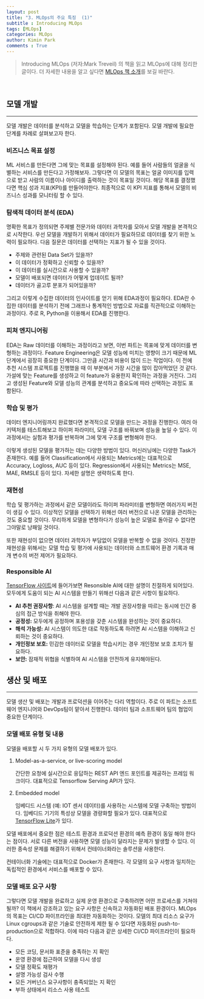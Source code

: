 ```yaml
---
layout: post
title: "3. MLOps의 주요 특징  (1)"
subtitle : Introducing MLOps
tags: [MLOps]
categories: MLOps
author: Kimin Park
comments : True
---
```


> Introducing MLOps (저자:Mark Treveil) 의 책을 읽고 MLOps에 대해 정리한 글이다. 더 자세한 내용을 알고 싶다면 [MLOps 책 소개](https://pebpung.github.io/2021/01/14/MLOps0.html)를 보길 바란다.

<br>

## 모델 개발
---

모델 개발은 데이터를 분석하고 모델을 학습하는 단계가 포함된다. 모델 개발에 필요한 단계를 차례로 살펴보고자 한다. 

### 비즈니스 목표 설정

ML 서비스를 만든다면 그에 맞는 목표를 설정해야 된다. 예를 들어 사람들의 얼굴을 식별하는 서비스를 만든다고 가정해보자. 그렇다면 이 모델의 목표는 얼굴 이미지를 입력으로 받고 사람의 이름이나 아이디를 출력하는 것이 목표일 것이다. 해당 목표를 결정했다면 핵심 성과 지표(KPI)를 만들어야한다. 최종적으로 이 KPI 지표를 통해서 모델의 비즈니스 성과를 모니터링 할 수 있다. 

### 탐색적 데이터 분석 (EDA)

명확한 목표가 정의되면 주제별 전문가와 데이터 과학자를 모아서 모델 개발을 본격적으로 시작한다. 우선 모델을 개발하기 위해서 데이터가 필요하므로 데이터를 찾기 위한 노력이 필요하다. 다음 질문은 데이터를 선택하는 지표가 될 수 있을 것이다.

- 주제와 관련된 Data Set가 있을까?
- 이 데이터가 정확하고 신뢰할 수 있을까?
- 이 데이터를 실시간으로 사용할 수 있을까?
- 모델이 배포되면 데이터가 어떻게 업데이트 될까?
- 데이터가 골고루 분포가 되어있을까?

그리고 이렇게 수집한 데이터의 인사이트를 얻기 위해 EDA과정이 필요하다. EDA란 수집한 데이터를 분석하기 전에 그래프나 통계적인 방법으로 자료를 직관적으로 이해하는 과정이다. 주로 R, Python을 이용해서 EDA를 진행한다.

### 피쳐 엔지니어링

EDA는 Raw 데이터를 이해하는 과정이라고 보면, 이번 파트는 목표에 맞게 데이터를 변형하는 과정이다. Feature Engineering은 모델 성능에 미치는 영향이 크기 때문에 ML 단계에서 굉장히 중요한 단계이다. 그만큼 시간과 비용이 많이 드는 작업이다. 이 전에 추천 시스템 프로젝트를 진행했을 때 이 부분에서 가장 시간을 많이 잡아먹었던 것 같다. 가설에 맞는 Feature를 생성하고 이 feature가 유용한지 확인하는 과정을 거친다. 그리고 생성된 Feature와 모델 성능의 관계를 분석하고 중요도에 따라 선택하는 과정도 포함된다.

### 학습 및 평가

데이터 엔지니어링까지 완료했다면 본격적으로 모델을 만드는 과정을 진행한다. 여러 아키텍처를 테스트해보고 하이퍼 파라미터, 모델 구조를 바꿔보며 성능을 높일 수 있다. 이 과정에서는 실험과 평가를 반복하며 그에 맞게 구조를 변형해야 한다. 

이렇게 생성된 모델을 평가하는 데는 다양한 방법이 있다. 머신러닝에는 다양한 Task가 존재한다. 예를 들어 Classification에서 사용되는 Metrics에는 대표적으로 Accuracy, Logloss, AUC 등이 있다. Regression에서 사용되는 Metrics는 MSE, MAE, RMSLE 등이 있다. 자세한 설명은 생략하도록 한다. 

### 재현성

학습 및 평가하는 과정에서 같은 모델이라도 하이퍼 파라미터를 변형하면 여러가지 버전이 생길 수 있다. 이상적인 모델을 선택하기 위해선 여러 버전으로 나온 모델을 관리하는 것도 중요할 것이다. 무리하게 모델을 변형하다가 성능이 높은 모델로 돌아갈 수 없다면 그야말로 낭패일 것이다. 

또한 재현성이 없으면 데이터 과학자가 부담없이 모델을 반복할 수 없을 것이다. 진정한 재현성을 위해서는 모델 학습 및 평가에 사용되는 데이터와 소프트웨어 환경 기록과 매개 변수의 버전 제어가 필요하다. 

### Responsible AI

[TensorFlow 사이트](https://www.tensorflow.org/responsible_ai?hl=ko)에 들어가보면 Resonsible AI에 대한 설명이 친절하게 되어있다. 모두에게 도움이 되는 AI 시스템을 만들기 위해선 다음과 같은 사항이 필요하다. 

- **AI 추천 권장사항**: AI 시스템을 설계할 때는 개발 권장사항을 따르는 동시에 인간 중심의 접근 방식을 취해야 한다.
- **공정성:**  모두에게 공정하며 포용성을 갖춘 시스템을 완성하는 것이 중요하다.
- **해석 가능성:** AI 시스템이 의도한 대로 작동하도록 하려면 AI 시스템을 이해하고 신뢰하는 것이 중요하다.
- **개인정보 보호:** 민감한 데이터로 모델을 학습시키는 경우 개인정보 보호 조치가 필요하다.
- **보안:** 잠재적 위협을 식별하여 AI 시스템을 안전하게 유지해야된다.

## 생산 및 배포
---

모델 생산 및 배포는 개발과 프로덕션을 이어주는 다리 역할이다. 주로 이 파트는 소프트웨어 엔지니어와 DevOps팀이 맡아서 진행한다. 데이터 팀과 소프트웨어 팀의 협업이 중요한 단계이다. 

### 모델 배포 유형 및 내용

모델을 배포할 시 두 가지 유형의 모델 배포가 있다. 

1. Model-as-a-service, or live-scoring model

    간단한 요청에 실시간으로 응답하는 REST API 엔드 포인트를 제공하는 프레임 워크이다. 대표적으로 Tensorflow Serving API가 있다. 

2. Embedded model

    임베디드 시스템 (예: IOT 센서 데이터)를 사용하는 시스템에 모델 구축하는 방법이다. 임베디드 기기의 특성상 모델을 경량화할 필요가 있다. 대표적으로 [TensorFlow Lite](https://www.tensorflow.org/lite?hl=ko)가 있다. 

모델 배포에서 중요한 점은 테스트 환경과 프로덕션 환경의 예측 환경이 동일 해야 한다는 점이다. 서로 다른 버전을 사용하면 모델 성능이 달라지는 문제가 발생할 수 있다. 이러한 종속성 문제를 해결하기 위해서 컨테이너화라는 솔루션을 사용한다. 

컨테이너화 기술에는 대표적으로 Docker가 존재한다. 각 모델의 요구 사항과 일치하는 독립적인 환경에서 서비스를 배포할 수 있다. 

### 모델 배포 요구 사항

그렇다면 모델 개발을 완료하고 실제 운영 환경으로 구축하려면 어떤 프로세스를 거쳐야 될까? 이 책에서 강조하고 있는 요구 사항은 신속하고 자동화된 배포 환경이다. MLOps의 목표는 CI/CD 파이프라인을 최대한 자동화하는 것이다. 모델의 최대 리소스 요구가 Linux cgroups과 같은 기술로 안전하게 제한 될 수 있다면 자동화된 push-to-production으로 적합하다. 이에 따라 다음과 같은 상세한 CI/CD 파이프라인이 필요하다.

- 모든 코딩, 문서화 표준을 충족하는 지 확인
- 운영 환경에 접근하여 모델을 다시 생성
- 모델 정확도 재평가
- 설명 가능성 검사 수행
- 모든 거버넌스 요구사항이 충족되었는 지 확인
- 부하 상태에서 리소스 사용 테스트